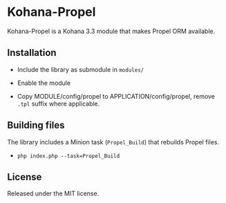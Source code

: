 # Kohana-Propel #

Kohana-Propel is a Kohana 3.3 module that makes Propel ORM available.


## Installation ##

* Include the library as submodule in `modules/`

* Enable the module

* Copy MODULE/config/propel to APPLICATION/config/propel, remove `.tpl` 
  suffix where applicable.


## Building files ##

The library includes a Minion task (`Propel_Build`) that rebuilds Propel files.

* `php index.php --task=Propel_Build`


## License ##

Released under the MIT license.
